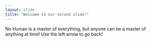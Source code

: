 ```yaml
---
layout: slide
title: "Welcome to our second slide!"
---
```

No Human is a master of everything, but anyone can be a master of anything at time!
Use the left arrow to go back!
